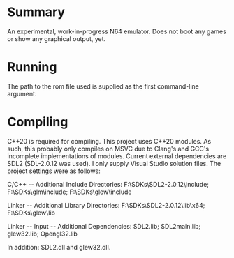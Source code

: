 # Summary
An experimental, work-in-progress N64 emulator. Does not boot any games or show any graphical output, yet.

# Running
The path to the rom file used is supplied as the first command-line argument.

# Compiling
C++20 is required for compiling. This project uses C++20 modules. As such, this probably only compiles on MSVC due to Clang's and GCC's incomplete implementations of modules. Current external dependencies are SDL2 (SDL-2.0.12 was used). I only supply Visual Studio solution files. The project settings were as follows:

C/C++ -- Additional Include Directories:
F:\SDKs\SDL2-2.0.12\include; F:\SDKs\glm\include; F:\SDKs\glew\include

Linker -- Additional Library Directories:
F:\SDKs\SDL2-2.0.12\lib\x64; F:\SDKs\glew\lib

Linker -- Input -- Additional Dependencies:
SDL2.lib; SDL2main.lib; glew32.lib; Opengl32.lib

In addition: SDL2.dll and glew32.dll.